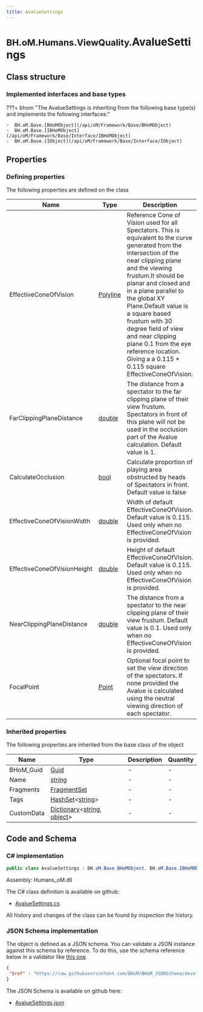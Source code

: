 ```yaml
---
title: AvalueSettings
---
```


# <small>BH.oM.Humans.ViewQuality.</small>**AvalueSettings**



## Class structure

### Implemented interfaces and base types

???+ bhom "The AvalueSettings is inheriting from the following base type(s) and implements the following interfaces:"

    -  BH.oM.Base.[BHoMObject](/api/oM/Framework/Base/BHoMObject)
    -  BH.oM.Base.[IBHoMObject](/api/oM/Framework/Base/Interface/IBHoMObject)
    -  BH.oM.Base.[IObject](/api/oM/Framework/Base/Interface/IObject)


## Properties



### Defining properties

The following properties are defined on the class

| Name             | Type             | Description      | Quantity         |
|------------------|------------------|------------------|------------------|
| EffectiveConeOfVision | [Polyline](/api/oM/Dimensional/Geometry/Curve/Polyline) | Reference Cone of Vision used for all Spectators. This is equivalent to the curve generated from the intersection of the near clipping plane and the viewing frustum.It should be planar and closed and in a plane parallel to the global XY Plane.Default value is a square based frustum with 30 degree field of view and near clipping plane 0.1 from the eye reference location. Giving a a 0.115 * 0.115 square EffectiveConeOfVision. | - |
| FarClippingPlaneDistance | [double](https://learn.microsoft.com/en-us/dotnet/api/System.Double?view=netstandard-2.0) | The distance from a spectator to the far clipping plane of their view frustum. Spectators in front of this plane will not be used in the occlusion part of the Avalue calculation. Default value is 1. | - |
| CalculateOcclusion | [bool](https://learn.microsoft.com/en-us/dotnet/api/System.Boolean?view=netstandard-2.0) | Calculate proportion of playing area obstructed by heads of Spectators in front. Default value is false | - |
| EffectiveConeOfVisionWidth | [double](https://learn.microsoft.com/en-us/dotnet/api/System.Double?view=netstandard-2.0) | Width of default EffectiveConeOfVision. Default value is 0.115. Used only when no EffectiveConeOfVision is provided. | - |
| EffectiveConeOfVisionHeight | [double](https://learn.microsoft.com/en-us/dotnet/api/System.Double?view=netstandard-2.0) | Height of default EffectiveConeOfVision. Default value is 0.115. Used only when no EffectiveConeOfVision is provided. | - |
| NearClippingPlaneDistance | [double](https://learn.microsoft.com/en-us/dotnet/api/System.Double?view=netstandard-2.0) | The distance from a spectator to the near clipping plane of their view frustum. Default value is 0.1. Used only when no EffectiveConeOfVision is provided. | - |
| FocalPoint | [Point](/api/oM/Dimensional/Geometry/Vector/Point) | Optional focal point to set the view direction of the spectators. If none provided the Avalue is calculated using the neutral viewing direction of each spectator. | - |


### Inherited properties
The following properties are inherited from the base class of the object

| Name             | Type             | Description      | Quantity         |
|------------------|------------------|------------------|------------------|
| BHoM_Guid | [Guid](https://learn.microsoft.com/en-us/dotnet/api/System.Guid?view=netstandard-2.0) | - | - |
| Name | [string](https://learn.microsoft.com/en-us/dotnet/api/System.String?view=netstandard-2.0) | - | - |
| Fragments | [FragmentSet](/api/oM/Framework/Base/FragmentSet) | - | - |
| Tags | [HashSet](https://learn.microsoft.com/en-us/dotnet/api/System.Collections.Generic.HashSet-1?view=netstandard-2.0)&lt;[string](https://learn.microsoft.com/en-us/dotnet/api/System.String?view=netstandard-2.0)&gt; | - | - |
| CustomData | [Dictionary](https://learn.microsoft.com/en-us/dotnet/api/System.Collections.Generic.Dictionary-2?view=netstandard-2.0)&lt;[string](https://learn.microsoft.com/en-us/dotnet/api/System.String?view=netstandard-2.0), [object](https://learn.microsoft.com/en-us/dotnet/api/System.Object?view=netstandard-2.0)&gt; | - | - |


## Code and Schema

### C# implementation

``` C# title="C#"
public class AvalueSettings : BH.oM.Base.BHoMObject, BH.oM.Base.IBHoMObject, BH.oM.Base.IObject
```

Assembly: Humans_oM.dll

The C# class definition is available on github:

- [AvalueSettings.cs](https://github.com/BHoM/BHoM/blob/develop/Humans_oM/ViewQuality\AvalueSettings.cs)

All history and changes of the class can be found by inspection the history.
### JSON Schema implementation

The object is defined as a JSON schema. You can validate a JSON instance against this schema by reference. To do this, use the schema reference below in a validator like [this one](https://www.jsonschemavalidator.net/).

``` json title="JSON Schema"
{
 "$ref" : "https://raw.githubusercontent.com/BHoM/BHoM_JSONSchema/develop/Humans_oM/ViewQuality/AvalueSettings.json"
}
```

The JSON Schema is available on github here:

- [AvalueSettings.json](https://github.com/BHoM/BHoM_JSONSchema/blob/develop/Humans_oM/ViewQuality/AvalueSettings.json)
